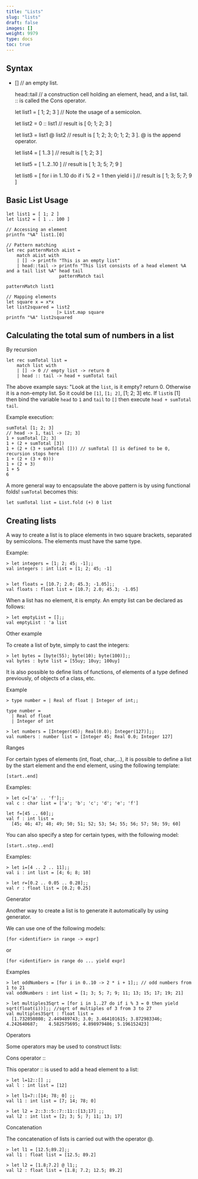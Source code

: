 ```yaml
---
title: "Lists"
slug: "lists"
draft: false
images: []
weight: 9979
type: docs
toc: true
---
```


## Syntax
 - [] // an empty list.
   
   head::tail // a construction cell holding an element, head, and a
   list, tail. :: is called the Cons operator.
   
   let list1 = [ 1; 2; 3 ] // Note the usage of a semicolon.
   
   let list2 = 0 :: list1 // result is [ 0; 1; 2; 3 ]
   
   let list3 = list1 @ list2 // result is [ 1; 2; 3; 0; 1; 2; 3 ]. @ is
   the append operator.
   
   let list4 = [ 1..3 ] // result is [ 1; 2; 3 ]
   
   let list5 = [ 1..2..10 ] // result is [ 1; 3; 5; 7; 9 ]
   
   let list6 = [ for i in 1..10 do if i % 2 = 1 then yield i ] // result
   is [ 1; 3; 5; 7; 9 ]

## Basic List Usage
    let list1 = [ 1; 2 ]
    let list2 = [ 1 .. 100 ]
    
    // Accessing an element
    printfn "%A" list1.[0]
    
    // Pattern matching
    let rec patternMatch aList = 
        match aList with
        | [] -> printfn "This is an empty list"
        | head::tail -> printfn "This list consists of a head element %A and a tail list %A" head tail
                        patternMatch tail
    
    patternMatch list1
    
    // Mapping elements
    let square x = x*x
    let list2squared = list2
                       |> List.map square
    printfn "%A" list2squared 

## Calculating the total sum of numbers in a list 
By recursion
```
let rec sumTotal list = 
    match list with
    | [] -> 0 // empty list -> return 0
    | head :: tail -> head + sumTotal tail
```
The above example says: "Look at the `list`, is it empty? return 0. Otherwise it is a non-empty list. So it could be `[1]`, `[1; 2]`, [1; 2; 3] etc. If `list`is [1] then bind the variable `head` to `1` and `tail` to `[]` then execute `head + sumTotal tail`. 

Example execution:
```
sumTotal [1; 2; 3]
// head -> 1, tail -> [2; 3]
1 + sumTotal [2; 3]
1 + (2 + sumTotal [3])
1 + (2 + (3 + sumTotal [])) // sumTotal [] is defined to be 0, recursion stops here
1 + (2 + (3 + 0)))
1 + (2 + 3)
1 + 5 
6
```
A more general way to encapsulate the above pattern is by using functional folds! `sumTotal` becomes this:
```
let sumTotal list = List.fold (+) 0 list
```

## Creating lists
A way to create a list is to place elements in two square brackets, separated by semicolons. The elements must have the same type.

Example:

    > let integers = [1; 2; 45; -1];;
    val integers : int list = [1; 2; 45; -1]


    > let floats = [10.7; 2.0; 45.3; -1.05];;
    val floats : float list = [10.7; 2.0; 45.3; -1.05]

When a list has no element, it is empty. An empty list can be declared as follows:

    > let emptyList = [];;
    val emptyList : 'a list

Other example

To create a list of byte, simply to cast the integers:

    > let bytes = [byte(55); byte(10); byte(100)];;
    val bytes : byte list = [55uy; 10uy; 100uy]

It is also possible to define lists of functions, of elements of a type defined previously, of objects of a class, etc.

Example

    > type number = | Real of float | Integer of int;;
    
    type number =
      | Real of float
      | Integer of int

    > let numbers = [Integer(45); Real(0.0); Integer(127)];;
    val numbers : number list = [Integer 45; Real 0.0; Integer 127]

Ranges 

For certain types of elements (int, float, char,...), it is possible to define a list by the start element and the end element, using the following template:

``[start..end]``

Examples:

    > let c=['a' .. 'f'];;
    val c : char list = ['a'; 'b'; 'c'; 'd'; 'e'; 'f']

    let f=[45 .. 60];;
    val f : int list =
      [45; 46; 47; 48; 49; 50; 51; 52; 53; 54; 55; 56; 57; 58; 59; 60]

You can also specify a step for certain types, with the following model:

``[start..step..end] ``

Examples:

    > let i=[4 .. 2 .. 11];;
    val i : int list = [4; 6; 8; 10]

    > let r=[0.2 .. 0.05 .. 0.28];;
    val r : float list = [0.2; 0.25]

Generator

Another way to create a list is to generate it automatically by using generator.

We can use one of the following models:

``[for <identifier> in range -> expr]``

or

``[for <identifier> in range do ... yield expr]``

Examples

    > let oddNumbers = [for i in 0..10 -> 2 * i + 1];; // odd numbers from 1 to 21
    val oddNumbers : int list = [1; 3; 5; 7; 9; 11; 13; 15; 17; 19; 21]

    > let multiples3Sqrt = [for i in 1..27 do if i % 3 = 0 then yield sqrt(float(i))];; //sqrt of multiples of 3 from 3 to 27
    val multiples3Sqrt : float list =
      [1.732050808; 2.449489743; 3.0; 3.464101615; 3.872983346; 4.242640687;    4.582575695; 4.898979486; 5.196152423]

Operators

Some operators may be used to construct lists:

 Cons operator ::

This operator :: is used to add a head element to a list:

    > let l=12::[] ;;
    val l : int list = [12]

    > let l1=7::[14; 78; 0] ;;
    val l1 : int list = [7; 14; 78; 0]
    
    > let l2 = 2::3::5::7::11::[13;17] ;;
    val l2 : int list = [2; 3; 5; 7; 11; 13; 17]

 Concatenation

The concatenation of lists is carried out with the operator @.

    > let l1 = [12.5;89.2];;
    val l1 : float list = [12.5; 89.2]

    > let l2 = [1.8;7.2] @ l1;;
    val l2 : float list = [1.8; 7.2; 12.5; 89.2]

